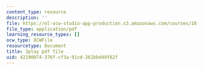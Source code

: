 ```yaml
---
content_type: resource
description: ''
file: https://ol-ocw-studio-app-production.s3.amazonaws.com/courses/18-01sc-single-variable-calculus-fall-2010/42190074376fcf3a91cd261bbd49f82f_HaOHUfymsuk.pdf
file_type: application/pdf
learning_resource_types: []
ocw_type: OCWFile
resourcetype: Document
title: 3play pdf file
uid: 42190074-376f-cf3a-91cd-261bbd49f82f
---
```

